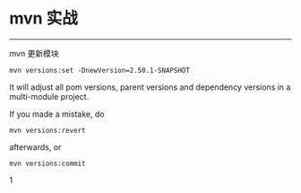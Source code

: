 # mvn 实战
   ---
   
   mvn 更新模块
   ```shell
   mvn versions:set -DnewVersion=2.50.1-SNAPSHOT
   ```
   It will adjust all pom versions, parent versions and dependency versions in a multi-module project.
   
   If you made a mistake, do
   ```shell
   mvn versions:revert
   ```
   afterwards, or
   ```shell
   mvn versions:commit
   ```
1
